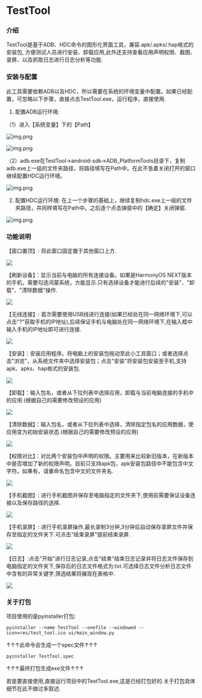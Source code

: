 # TestTool

### 介绍
TestTool是基于ADB、HDC命令的图形化界面工具，兼容.apk/.apks/.hap格式的安装包, 方便测试人员进行安装、卸载应用,此外还支持查看应用声明权限、截图、录屏、以及抓取日志进行日志分析等功能.

### 安装与配置
此工具需要依赖ADB以及HDC，所以需要在系统的环境变量中配置。如果已经配置，可忽略以下步骤，直接点击TestTool.exe，运行程序，直接使用.
1. 配置ADB运行环境:

（1）进入【系统变量】下的【Path】

![img.png](readme_img/img_1.png)

![img.png](readme_img/img_2.png)

（2）adb.exe在TestTool->android-sdk->ADB_PlatformTools目录下，复制adb.exe上一级的文件夹路径，将路径填写在Path中。在此不急着关闭打开的窗口继续配置HDC运行环境。

![img.png](readme_img/img_3.png)

2. 配置HDC运行环境:
在上一个步骤的基础上，继续复制hdc.exe上一级的文件夹路径，并同样填写在Path中。之后逐个点击弹窗中的【确定】关闭弹窗.

![img.png](readme_img/img_4.png)

### 功能说明
【窗口置顶】: 将此窗口固定置于其他窗口上方.

![](readme_img/窗口置顶.gif)

【刷新设备】：显示当前与电脑的所有连接设备。如果是HarmonyOS NEXT版本的手机，需要勾选鸿蒙系统，方能显示.只有选择设备才能进行后续的"安装"、"卸载"、"清除数据"操作.

![](readme_img/刷新设备.gif)

【无线连接】: 首次需要使用USB线进行连接(如果已经处在同一网络环境下,可以点击"?"获取手机的IP地址),后续保证手机与电脑处在同一网络环境下,在输入框中输入手机的IP地址即可进行连接.

![](readme_img/无线连接.gif)

【安装】：安装应用程序。将电脑上的安装包拖动至此小工具窗口；或者选择点击"浏览"，从系统文件夹中选择安装包；点击"安装"将安装包安装至手机,支持apk、apks、hap格式的安装包.

![](readme_img/安装.gif)

【卸载】：输入包名，或者从下拉列表中选择应用，卸载与当前电脑连接的手机中的应用.(根据自己的需要修改预设的应用)

![](readme_img/卸载.gif)

【清除数据】：输入包名，或者从下拉列表中选择，清除指定包名的应用数据，使应用变为初始安装状态.(根据自己的需要修改预设的应用)

![](readme_img/清除数据.gif)

【权限对比】：对比两个安装包中声明的权限。主要用来比较新旧版本，在新版本中是否增加了新的权限声明。目前只支持apk包，apk安装包路径中不能包含中文字符。如果有，请重命名包含中文的文件夹名.

![](readme_img/权限查看.gif)

【手机截图】: 进行手机截图并保存至电脑指定的文件夹下,使用前需要保证设备连接以及保存路径的选择.

![](readme_img/手机截图.gif)

【手机录屏】: 进行手机录屏操作,最长录制3分钟,3分钟后自动保存录屏文件并保存至指定的文件夹下.可点击"结束录屏"提前结束录屏.

![](readme_img/手机录屏.gif)

【日志】:点击"开始"进行日志记录,点击"结束"结束日志记录并将日志文件保存到电脑指定的文件夹下,保存后的日志文件格式为:txt.可选择日志文件分析日志文件中含有的异常关键字,筛选结果将展现在表格中.

![](readme_img/日志抓取_分析.gif)

### 关于打包
项目使用的是pyinstaller打包:

    pyinstaller --name TestTool --onefile --windowed --icon=res/test_tool.ico ui/main_window.py
↑↑↑此命令会生成一个spec文件↑↑↑
    
    pyinstaller TestTool.spec
↑↑↑最终打包生成exe文件↑↑↑

若是要直接使用,直接运行项目中的TestTool.exe,这是已经打包好的.关于打包具体细节在此不做过多叙述.
